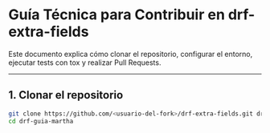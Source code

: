 # Guía Técnica para Contribuir en drf-extra-fields

Este documento explica cómo clonar el repositorio, configurar el entorno, ejecutar tests con tox y realizar Pull Requests.

---

## 1. Clonar el repositorio

```bash
git clone https://github.com/<usuario-del-fork>/drf-extra-fields.git drf-guia-martha
cd drf-guia-martha